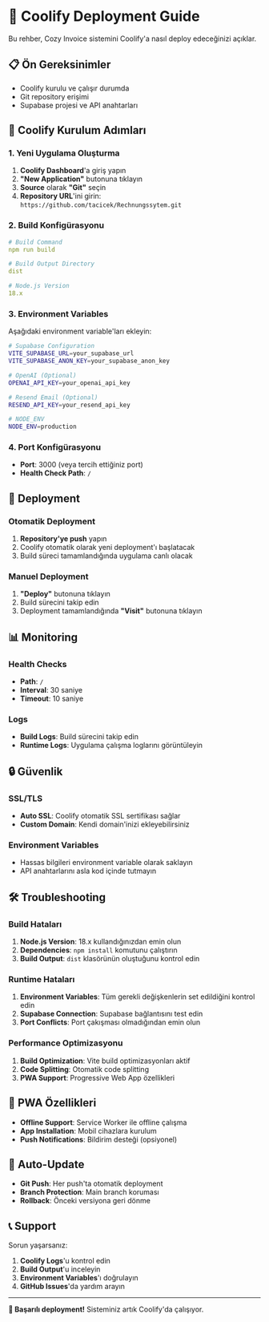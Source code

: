 # 🚀 Coolify Deployment Guide

Bu rehber, Cozy Invoice sistemini Coolify'a nasıl deploy edeceğinizi açıklar.

## 📋 Ön Gereksinimler

- Coolify kurulu ve çalışır durumda
- Git repository erişimi
- Supabase projesi ve API anahtarları

## 🔧 Coolify Kurulum Adımları

### 1. Yeni Uygulama Oluşturma

1. **Coolify Dashboard**'a giriş yapın
2. **"New Application"** butonuna tıklayın
3. **Source** olarak **"Git"** seçin
4. **Repository URL**'ini girin: `https://github.com/tacicek/Rechnungssytem.git`

### 2. Build Konfigürasyonu

```yaml
# Build Command
npm run build

# Build Output Directory
dist

# Node.js Version
18.x
```

### 3. Environment Variables

Aşağıdaki environment variable'ları ekleyin:

```bash
# Supabase Configuration
VITE_SUPABASE_URL=your_supabase_url
VITE_SUPABASE_ANON_KEY=your_supabase_anon_key

# OpenAI (Optional)
OPENAI_API_KEY=your_openai_api_key

# Resend Email (Optional)
RESEND_API_KEY=your_resend_api_key

# NODE_ENV
NODE_ENV=production
```

### 4. Port Konfigürasyonu

- **Port**: 3000 (veya tercih ettiğiniz port)
- **Health Check Path**: `/`

## 🚀 Deployment

### Otomatik Deployment

1. **Repository'ye push** yapın
2. Coolify otomatik olarak yeni deployment'ı başlatacak
3. Build süreci tamamlandığında uygulama canlı olacak

### Manuel Deployment

1. **"Deploy"** butonuna tıklayın
2. Build sürecini takip edin
3. Deployment tamamlandığında **"Visit"** butonuna tıklayın

## 📊 Monitoring

### Health Checks

- **Path**: `/`
- **Interval**: 30 saniye
- **Timeout**: 10 saniye

### Logs

- **Build Logs**: Build sürecini takip edin
- **Runtime Logs**: Uygulama çalışma loglarını görüntüleyin

## 🔒 Güvenlik

### SSL/TLS

- **Auto SSL**: Coolify otomatik SSL sertifikası sağlar
- **Custom Domain**: Kendi domain'inizi ekleyebilirsiniz

### Environment Variables

- Hassas bilgileri environment variable olarak saklayın
- API anahtarlarını asla kod içinde tutmayın

## 🛠️ Troubleshooting

### Build Hataları

1. **Node.js Version**: 18.x kullandığınızdan emin olun
2. **Dependencies**: `npm install` komutunu çalıştırın
3. **Build Output**: `dist` klasörünün oluştuğunu kontrol edin

### Runtime Hataları

1. **Environment Variables**: Tüm gerekli değişkenlerin set edildiğini kontrol edin
2. **Supabase Connection**: Supabase bağlantısını test edin
3. **Port Conflicts**: Port çakışması olmadığından emin olun

### Performance Optimizasyonu

1. **Build Optimization**: Vite build optimizasyonları aktif
2. **Code Splitting**: Otomatik code splitting
3. **PWA Support**: Progressive Web App özellikleri

## 📱 PWA Özellikleri

- **Offline Support**: Service Worker ile offline çalışma
- **App Installation**: Mobil cihazlara kurulum
- **Push Notifications**: Bildirim desteği (opsiyonel)

## 🔄 Auto-Update

- **Git Push**: Her push'ta otomatik deployment
- **Branch Protection**: Main branch koruması
- **Rollback**: Önceki versiyona geri dönme

## 📞 Support

Sorun yaşarsanız:

1. **Coolify Logs**'u kontrol edin
2. **Build Output**'u inceleyin
3. **Environment Variables**'ı doğrulayın
4. **GitHub Issues**'da yardım arayın

---

**🎉 Başarılı deployment!** Sisteminiz artık Coolify'da çalışıyor.